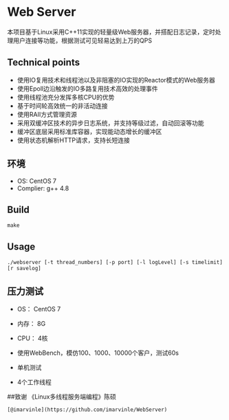 # Web Server
本项目基于Linux采用C++11实现的轻量级Web服务器，并搭配日志记录，定时处理用户连接等功能，根据测试可见轻易达到上万的QPS

## Technical points
* 使用IO复用技术和线程池以及非阻塞的IO实现的Reactor模式的Web服务器
* 使用Epoll边沿触发的IO多路复用技术高效的处理事件
* 使用线程池充分发挥多核CPU的优势
* 基于时间轮高效统一的非活动连接
* 使用RAII方式管理资源
* 采用双缓冲区技术的异步日志系统，并支持等级过滤，自动回滚等功能
* 缓冲区底层采用标准库容器，实现能动态增长的缓冲区
* 使用状态机解析HTTP请求，支持长短连接

## 环境
* OS: CentOS 7
* Complier: g++ 4.8

## Build
	make

## Usage
	./webserver [-t thread_numbers] [-p port] [-l logLevel] [-s timelimit] [r savelog] 

## 压力测试
* OS： CentOS 7
* 内存： 8G
* CPU： 4核

* 使用WebBench，模仿100、1000、10000个客户，测试60s
* 单机测试
* 4个工作线程


##致谢
	《Linux多线程服务端编程》陈硕

	[@imarvinle](https://github.com/imarvinle/WebServer)

